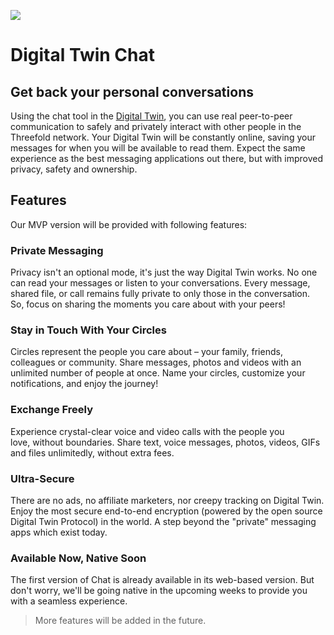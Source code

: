 ![](twin__screenchat.jpg  )

# Digital Twin Chat

## Get back your personal conversations

Using the chat tool in the [Digital Twin](threefold__digitaltwin), you can use real peer-to-peer communication to safely and privately interact with other people in the Threefold network. Your Digital Twin will be constantly online, saving your messages for when you will be available to read them. Expect the same experience as the best messaging applications out there, but with improved privacy, safety and ownership.

## Features

Our MVP version will be provided with following features:

### Private Messaging

Privacy isn't an optional mode, it's just the way Digital Twin works. No one can read your messages or listen to your conversations. Every message, shared file, or call remains fully private to only those in the conversation. So, focus on sharing the moments you care about with your peers!

### Stay in Touch With Your Circles

Circles represent the people you care about – your family, friends, colleagues or community. Share messages, photos and videos with an unlimited number of people at once. Name your circles, customize your notifications, and enjoy the journey!

### Exchange Freely

Experience crystal-clear voice and video calls with the people you love, without boundaries. Share text, voice messages, photos, videos, GIFs and files unlimitedly, without extra fees. 

### Ultra-Secure

There are no ads, no affiliate marketers, nor creepy tracking on Digital Twin. Enjoy the most secure end-to-end encryption (powered by the open source Digital Twin Protocol) in the world. A step beyond the "private" messaging apps which exist today.

### Available Now, Native Soon

The first version of Chat is already available in its web-based version. But don't worry, we'll be going native in the upcoming weeks to provide you with a seamless experience.

> More features will be added in the future.